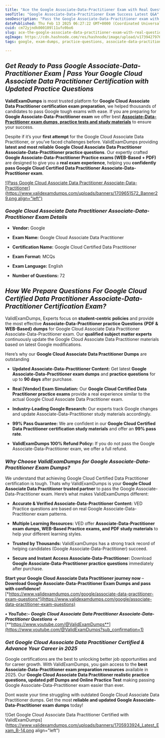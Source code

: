 ```yaml
---
title: "Ace the Google Associate-Data-Practitioner Exam with Real Questions & Answers [Latest Update]"
seoTitle: "Google Associate-Data-Practitioner Exam Success Latest Q&A"
seoDescription: "Pass the Google Associate-Data-Practitioner exam with updated practice questions from ValidExamDumps for certification success"
datePublished: Thu Feb 13 2025 06:27:22 GMT+0000 (Coordinated Universal Time)
cuid: cm72yjndk000109l11ufo9bo6
slug: ace-the-google-associate-data-practitioner-exam-with-real-questions-and-answers-latest-update
ogImage: https://cdn.hashnode.com/res/hashnode/image/upload/v1739427976427/58094bc7-53b6-4f19-a14e-30f30db716e0.png
tags: google, exam-dumps, practice-questions, associate-data-practitioner

---
```


## ***Get Ready to Pass Google Associate-Data-Practitioner Exam | Pass Your Google Cloud Associate Data Practitioner Certification with Updated Practice Questions***

**ValidExamDumps** is most trusted platform for **Google Cloud Associate Data Practitioner certification exam preparation**, we helped thousands of candidates to pass Google tough exams with ease. If you are preparing for **Google Associate-Data-Practitioner exam** we offer best [**Associate-Data-Practitioner exam dumps, practice tests and study materials**](https://www.validexamdumps.com/google/associate-data-practitioner-dumps) to ensure your success.

Despite if it’s your **first attempt** for the Google Cloud Associate Data Practitioner, or you’ve faced challenges before. ValidExamDumps providing **latest and most reliable** **Google Cloud Associate Data Practitioner Associate-Data-Practitioner practice questions**. Our expertly crafted **Google Associate-Data-Practitioner Practice exams (WEB-Based + PDF)** are designed to give you a **real exam experience**, helping you **confidently pass Google Cloud Certified Data Practitioner Associate-Data-Practitioner exam**.

[![Pass Google Cloud Associate Data Practitioner Associate-Data-Practitioner](https://www.validexamdumps.com/uploads/banners/1709651572_Banner29.png align="left")](https://www.validexamdumps.com/google/associate-data-practitioner-exam-questions)

### ***Google Cloud Associate Data Practitioner Associate-Data-Practitioner Exam Details***

* **Vendor:** Google
    
* **Exam Name:** Google Cloud Associate Data Practitioner
    
* **Certification Name:** Google Cloud Certified Data Practitioner
    
* **Exam Format:** MCQs
    
* **Exam Language:** English
    
* **Number of Questions:** 72
    

## ***How We Prepare Questions For Google Cloud Certified Data Practitioner Associate-Data-Practitioner Certification Exam?***

ValidExamDumps, Experts focus on **student-centric policies** and provide the most effective **Associate-Data-Practitioner practice Questions {PDF & WEB-Based} dumps** for Google Cloud Associate Data Practitioner Associate-Data-Practitioner exam. Our **qualified subject matter experts** continuously update the Google Cloud Associate Data Practitioner materials based on latest Google modifications.

Here’s why our **Google Cloud Associate Data Practitioner Dumps** are outstanding

* **Updated Associate-Data-Practitioner Content:** Get latest **Google Associate-Data-Practitioner exam dumps** and **practice questions** for up to **90 days** after purchase.
    
* **Real \[Vendor\] Exam Simulation:** Our **Google Cloud Certified Data Practitioner practice exams** provide a real experience similar to the actual Google Cloud Associate Data Practitioner exam.
    
* **Industry-Leading Google Research:** Our experts track Google changes and update Associate-Data-Practitioner study materials accordingly.
    
* **99% Pass Guarantee:** We are confident in our **Google Cloud Certified Data Practitioner certification study materials** and offer an **99% pass rate**.
    
* **ValidExamDumps 100% Refund Policy:** If you do not pass the Google Associate-Data-Practitioner exam, we offer a full refund.
    

### ***Why Choose ValidExamDumps for Google Associate-Data-Practitioner Exam Dumps?***

We understand that achieving Google Cloud Certified Data Practitioner certification is tough. Thats why ValidExamDumps is your **Google Cloud Associate Data Practitioner trusted partner** to pass the Google Associate-Data-Practitioner exam. Here’s what makes ValidExamDumps different:

* **Accurate & Verified Associate-Data-Practitioner Content:** VED Practice questions are based on real Google Associate-Data-Practitioner exam patterns.
    
* **Multiple Learning Resources:** VED offer **Associate-Data-Practitioner exam dumps, WEB-Based Practice exams, and PDF study materials** to help your different learning styles.
    
* **Trusted by Thousands:** ValidExamDumps has a strong track record of helping candidates (Google Associate-Data-Practitioner) succeed.
    
* **Secure and Instant Access Associate-Data-Practitioner:** Download **Google Associate-Data-Practitioner practice questions** immediately after purchase.
    

**Start your Google Cloud Associate Data Practitioner journey now** – **Download Google Associate-Data-Practitioner Exam Dumps and pass with confidence!**  
[*https://www.validexamdumps.com/google/associate-data-practitioner-exam-questions*](https://www.validexamdumps.com/google/associate-data-practitioner-exam-questions)

***• YouTube:- Google Cloud Associate Data Practitioner Associate-Data-Practitioner Questions →*** [**https://www.youtube.com/@ValidExamDumps**](https://www.youtube.com/@ValidExamDumps?sub_confirmation=1)

### ***Get Google Cloud Associate Data Practitioner Certified & Advance Your Career in 2025***

Google certifications are the best to unlocking better job opportunities and for career growth. With ValidExamDumps, you gain access to the **best Associate-Data-Practitioner exam preparation resources** available in 2025. Our **Google Cloud Associate Data Practitioner realistic practice questions, updated pdf Dumps and Online Practice Test** making passing Google Associate-Data-Practitioner exam easier than ever.

Dont waste your time struggling with outdated Google Cloud Associate Data Practitioner dumps. Get the most **reliable and updated Google Associate-Data-Practitioner exam dumps** today!

![Get Google Cloud Associate Data Practitioner Certified with ValidExamDumps](https://www.validexamdumps.com/uploads/banners/1705933924_Latest_Exam_B-14.png align="left")